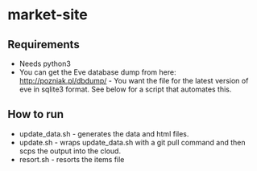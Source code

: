 market-site
===========

Requirements
------------
* Needs python3
* You can get the Eve database dump from here: http://pozniak.pl/dbdump/ - You want the file for the latest version of eve in sqlite3 format. See below for a script that automates this.

How to run
----------
* update_data.sh - generates the data and html files.
* update.sh - wraps update_data.sh with a git pull command and then scps the output into the cloud.
* resort.sh - resorts the items file
